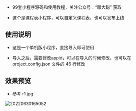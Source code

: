 
- 99套小程序源码和使用教程，关注公众号：“祁大聪” 获取

- 这个是课程表小程序，可以自定义课程表，也可以发布上线

## 使用说明
- 这是一个单机版小程序，直接导入即可使用

- 导入之后，需要修改appid，可以在导入的时候修改，也可以在 project.config.json 文件的 46 行修改

## 效果预览

- 参考 r1.jpg

![20220630165052](https://cdn.jsdelivr.net/gh/qicongmark/blob-img@master/20220630165052.4ogewyzdpls0.webp)






